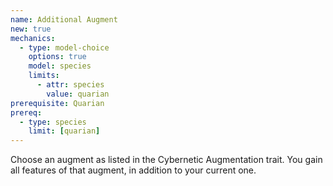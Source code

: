 ```yaml
---
name: Additional Augment
new: true
mechanics:
  - type: model-choice
    options: true
    model: species
    limits:
      - attr: species
        value: quarian
prerequisite: Quarian
prereq:
  - type: species
    limit: [quarian]
---
```

Choose an augment as listed in the Cybernetic Augmentation trait. You gain all features of that augment, in addition
to your current one.
